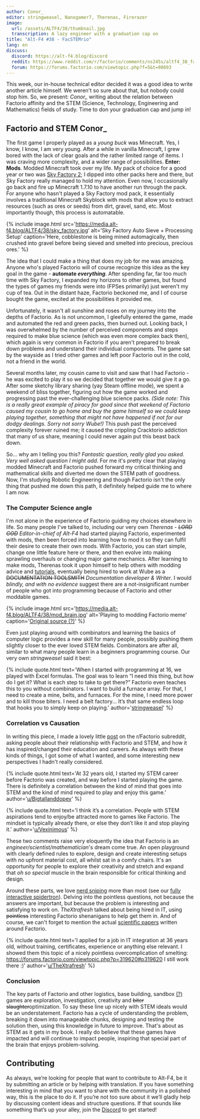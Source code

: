 ```yaml
---
author: Conor_
editor: stringweasel, Nanogamer7, Therenas, Firerazer
image:
  url: /assets/ALTF4/38/thumbnail.jpg
  transcription: A lazy engineer with a graduation cap on
title: "Alt-F4 #38 - FacSTEMrio"
lang: en
discuss:
  discord: https://alt-f4.blog/discord
  reddit: https://www.reddit.com/r/factorio/comments/ns245s/altf4_38_facstemrio/
  forum: https://forums.factorio.com/viewtopic.php?f=5&t=98693
---
```


This week, our in-house technical editor decided it was a good idea to write another article himself. We weren't so sure about that, but nobody could stop him. So, we present: *Conor_* writing about the relation between Factorio affinity and the STEM (Science, Technology, Engineering and Mathematics) fields of study. Time to don your graduation cap and jump in!

## Factorio and STEM <author>Conor_</author>

The first game I properly played as a *young buck* was Minecraft. Yes, I know, I know, I am very young. After a while in vanilla Minecraft, I grew bored with the lack of clear goals and the rather limited range of items. I was craving more complexity, and a wider range of possibilities. **Enter: Mods**. Modded Minecraft took over my life. My pack of choice for a good year or two was [Sky Factory 2](https://atlauncher.com/pack/skyfactory); I dipped into other packs here and there, but Sky Factory really managed to hold my attention. Even now, I occasionally go back and fire up Minecraft 1.7.10 to have another run through the pack. For anyone who hasn't played a Sky Factory mod pack, it essentially involves a traditional Minecraft Skyblock with mods that allow you to extract resources (such as ores or seeds) from dirt, gravel, sand, etc. Most importantly though, this process is automatable.

{% include image.html src='https://media.alt-f4.blog/ALTF4/38/sky_factory.jpg' alt='Sky Factory Auto Sieve + Processing Setup' caption='Here, cobblestone is being mined automagically, then crushed into gravel before being sieved and smelted into precious, precious ores.' %}

The idea that I could make a thing that does my job for me was amazing. Anyone who's played Factorio will of course recognize this idea as the key goal in the game - **automate *everything***. After spending far, far too much time with Sky Factory, I expanded my horizons to other games, but found the types of games my friends were into (FPSes primarily) just weren't my cup of tea. Out in the distant haze, Factorio beckoned me, and I of course bought the game, excited at the possibilities it provided me.

Unfortunately, it wasn't all sunshine and roses on my journey into the depths of Factorio. As is not uncommon, I gleefully entered the game, made and automated the red and green packs, then burned out. Looking back, I was overwhelmed by the number of perceived components and steps required to make blue science (which was even more complex back then), which again is very common in Factorio if you aren't prepared to break down problems and understand their individual components. The game sat by the wayside as I tried other games and left poor Factorio out in the cold, not a friend in the world.

Several months later, my cousin came to visit and saw that I had Factorio - he was excited to play it so we decided that together we would give it a go. After some sketchy library sharing (yay Steam offline mode), we spent a weekend of bliss together, figuring out how the game worked and progressing past the ever-challenging blue science packs. *(Side note: This is a really great example of piracy for good since that weekend of Factorio caused my cousin to go home and buy the game himself so we could keep playing together, something that might not have happened if not for our dodgy dealings. Sorry not sorry Wube!)* This push past the perceived complexity forever ruined me; it caused the crippling Cracktorio addiction that many of us share, meaning I could never again put this beast back down.

So... why am I telling you this? *Fantastic question, really glad you asked. Very well asked question I might add.* For me it's pretty clear that playing modded Minecraft and Factorio pushed forward my critical thinking and mathematical skills and diverted me down the STEM path of goodness. Now, I'm studying Robotic Engineering and though Factorio isn't the only thing that pushed me down this path, it definitely helped guide me to where I am now.

### The Computer Science angle

I'm not alone in the experience of Factorio guiding my choices elsewhere in life. So many people I've talked to, including our very own *Therenas - ~~LORD GOD~~ Editor-in-chief of Alt-F4* had started playing Factorio, experimented with mods, then been forced into learning how to mod it so they can fulfil their desire to create their own mods. With Factorio, you can start simple, change one little feature here or there, and then evolve into making sprawling overhauls or changing major game mechanics. After learning to make mods, Therenas took it upon himself to help others with modding advice and [tutorials](https://github.com/ClaudeMetz/UntitledGuiGuide/wiki), eventually being hired to work at Wube as a ~~DOCUMENTATION TOOLSMITH~~ *Documentation developer & Writer*. I would *blindly, and with no evidence* suggest there are a not-insignificant number of people who got into programming because of Factorio and other moddable games.

{% include image.html src='https://media.alt-f4.blog/ALTF4/38/mod_brain.jpg' alt='Playing to modding Factorio meme' caption='<a href="https://discord.com/channels/139677590393716737/306402592265732098/672169819696791582">Original source (?)</a>' %}

Even just playing around with combinators and learning the basics of computer logic provides a new skill for many people, possibly pushing them slightly closer to the ever loved STEM fields. Combinators are after all, similar to what many people learn in a beginners programming course. Our very own *stringweasel* said it best:

{% include quote.html text='When I started with programming at 16, we played with Excel formulas. The goal was to learn “I need this thing, but how do I get it? What is each step to take to get there?” Factorio even teaches this to you without combinators. I want to build a furnace array. For that, I need to create a mine, belts, and furnaces. For the mine, I need more power and to kill those biters. I need a belt factory... It’s that same endless loop that hooks you to simply keep on playing.' author='<a href="https://github.com/AlternativeFFFF/Alt-F4/pull/492#discussion_r641456118">stringweasel</a>' %}

### Correlation vs Causation

In writing this piece,  I made a lovely little [post](https://www.reddit.com/r/factorio/comments/n8gpes/factorio_and_stem_careers/) on the r/Factorio subreddit, asking people about their relationship with Factorio and STEM, and how it has inspired/changed their education and careers. As always with these kinds of things, I got some of what I wanted, and some interesting new perspectives I hadn't really considered.

{% include quote.html text='At 32 years old, I started my STEM career before Factorio was created, and way before I started playing the game. There is definitely a correlation between the kind of mind that goes into STEM and the kind of mind required to play and enjoy this game.' author='<a href="https://www.reddit.com/r/factorio/comments/n8gpes/factorio_and_stem_careers/gxiwjwy?utm_source=share&utm_medium=web2x&context=3">u/Bigtallanddopey</a>' %}

{% include quote.html text='I think it’s a correlation. People with STEM aspirations tend to enjoy/be attracted more to games like Factorio. The mindset is typically already there, or else they don’t like it and stop playing it.' author='<a href="https://www.reddit.com/r/factorio/comments/n8gpes/factorio_and_stem_careers/gxif1dj?utm_source=share&utm_medium=web2x&context=3">u/Vexinimous</a>' %}

These two comments raise very eloquently the idea that Factorio is an *engineer/scientist/mathematician*'s dream come true. An open playground with clearly defined rules to explore, design and create interesting setups with no upfront material cost, all whilst sat in a comfy chairs. It's an opportunity for people to explore their creativity and stretch and expand that *oh so special* muscle in the brain responsible for critical thinking and design.

Around these parts, we love [nerd sniping](https://xkcd.com/356/) more than most (see our [fully interactive spidertron](https://alt-f4.blog/ALTF4-12/#building-spidertron-for-the-web-xthexder)). Delving into the pointless questions, not because the answers are important, but because the problem is interesting and satisfying to work on. *TheXtrafresh* talked about being hired in IT, using ~~pointless~~ interesting Factorio shenanigans to help get them in. And of course, we can't forget to mention the actual [scientific papers](https://arxiv.org/abs/2102.04871) written around Factorio.

{% include quote.html text='I applied for a job in IT integration at 36 years old, without training, certificates, experience or anything else relevant. I showed them this topic of a nicely pointless overcomplication of smelting: <a href="https://forums.factorio.com/viewtopic.php?p=319620#p319620">https://forums.factorio.com/viewtopic.php?p=319620#p319620</a> I still work there :)' author='<a href="https://www.reddit.com/r/factorio/comments/n8gpes/factorio_and_stem_careers/gxj9g1x?utm_source=share&utm_medium=web2x&context=3">u/TheXtrafresh</a>' %}

### Conclusion

The key parts of Factorio and other logistics, base building, sandbox [(?)](https://www.reddit.com/r/factorio/comments/9z8x5m/does_factorio_merit_the_creation_of_a_new/) games are exploration, investigation, creativity and ~~biter slaughter~~optimization. To say these line up nicely with STEM ideals would be an understatement. Factorio has a cycle of understanding the problem, breaking it down into manageable chunks, designing and testing the solution then, using this knowledge in future to improve. That's about as STEM as it gets in my book. I really do believe that these games have impacted and will continue to impact people, inspiring that special part of the brain that enjoys problem-solving.

## Contributing

As always, we’re looking for people that want to contribute to Alt-F4, be it by submitting an article or by helping with translation. If you have something interesting in mind that you want to share with the community in a polished way, this is the place to do it. If you’re not too sure about it we’ll gladly help by discussing content ideas and structure questions. If that sounds like something that’s up your alley, join the [Discord](https://alt-f4.blog/discord) to get started!
